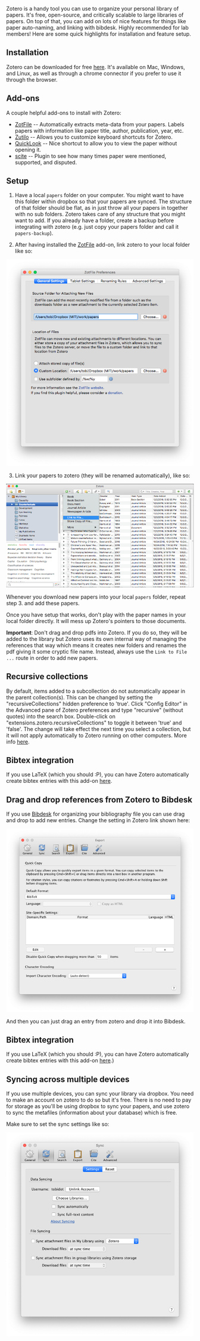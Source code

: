 Zotero is a handy tool you can use to organize your personal library of papers. It's free, open-source, and critically scalable to large libraries of papers. On top of that, you can add on lots of nice features for things like paper auto-naming, and linking with bibdesk. Highly recommended for lab members! Here are some quick highlights for installation and feature setup.

## Installation

Zotero can be downloaded for free [here](https://www.zotero.org/download/). It's available on Mac, Windows, and Linux, as well as through a chrome connector if you prefer to use it through the browser.

## Add-ons

A couple helpful add-ons to install with Zotero:

- [ZotFile](http://zotfile.com/) -- Automatically extracts meta-data from your papers. Labels papers with information like paper title, author, publication, year, etc.
- [Zutilo](https://github.com/willsALMANJ/Zutilo) -- Allows you to customize keyboard shortcuts for Zotero.
- [QuickLook](https://github.com/mronkko/ZoteroQuickLook/releases) -- Nice shortcut to allow you to view the paper without opening it.
- [scite](https://github.com/scitedotai/scite-zotero-plugin) -- Plugin to see how many times paper were mentioned, supported, and disputed. 

## Setup

1. Have a local `papers` folder on your computer. You might want to have this folder within dropbox so that your papers are synced. The structure of that folder should be flat, as in just throw all your papers in together with no sub folders. Zotero takes care of any structure that you might want to add. If you already have a folder, create a backup before integrating with zotero (e.g. just copy your papers folder and call it `papers-backup`). 

2. After having installed the [ZotFile](http://zotfile.com/) add-on, link zotero to your local folder like so: 

![](figures/zotero_link_folder.png)

3. Link your papers to zotero (they will be renamed automatically), like so: 

![](figures/zotero_link_file.png)

Whenever you download new papers into your local `papers` folder, repeat step 3. and add these papers. 

Once you have setup that works, don't play with the paper names in your local folder directly. It will mess up Zotero's pointers to those documents.

__Important__: Don't drag and drop pdfs into Zotero. If you do so, they will be added to the library but Zotero uses its own internal way of managing the references that way which means it creates new folders and renames the pdf giving it some cryptic file name. Instead, always use the `Link to File ...` route in order to add new papers. 

## Recursive collections 

By default, items added to a subcollection do not automatically appear in the parent collection(s). This can be changed by setting the "recursiveCollections" hidden preference to 'true'. Click "Config Editor" in the Advanced pane of Zotero preferences and type "recursive" (without quotes) into the search box. Double-click on "extensions.zotero.recursiveCollections" to toggle it between 'true' and 'false'. The change will take effect the next time you select a collection, but it will not apply automatically to Zotero running on other computers. More info [here](https://www.zotero.org/support/collections_and_tags).

## Bibtex integration 

If you use LaTeX (which you should :P), you can have Zotero automatically create bibtex entries with this add-on [here](https://github.com/retorquere/zotero-better-bibtex). 

## Drag and drop references from Zotero to Bibdesk

If you use [Bibdesk](https://bibdesk.sourceforge.io/) for organizing your bibliography file you can use drag and drop to add new entries. Change the setting in Zotero link shown here: 

![zotero_bibtex](figures/zotero_bibtex.png)

And then you can just drag an entry from zotero and drop it into Bibdesk. 

## Bibtex integration 

If you use LaTeX (which you should :P), you can have Zotero automatically create bibtex entries with this add-on [here](https://github.com/retorquere/zotero-better-bibtex).)

## Syncing across multiple devices 

If you use multiple devices, you can sync your library via dropbox. You need to make an account on zotero to do so but it's free. There is no need to pay for storage as you'll be using dropbox to sync your papers, and use zotero to sync the metafiles (information about your database) which is free. 

Make sure to set the sync settings like so: 

![zotero sync settings](figures/zotero_sync_settings.png)

